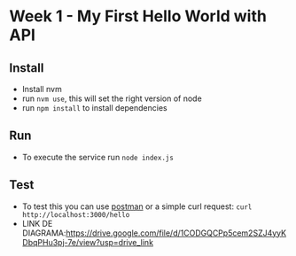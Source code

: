 # Week 1 - My First Hello World with API


## Install

- Install nvm
- run `nvm use`, this will set the right version of node
- run `npm install` to install dependencies

## Run

- To execute the service run `node index.js`


## Test

- To test this you can use [postman](https://www.postman.com/) or a simple curl request: `curl http://localhost:3000/hello`
- LINK DE DIAGRAMA:https://drive.google.com/file/d/1CODGQCPp5cem2SZJ4yyKDbqPHu3pj-7e/view?usp=drive_link
